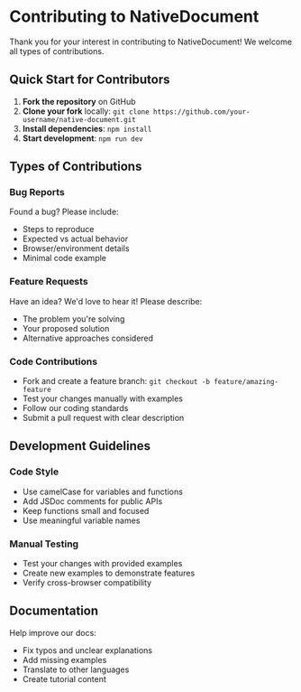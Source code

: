 # Contributing to NativeDocument

Thank you for your interest in contributing to NativeDocument! We welcome all types of contributions.

## Quick Start for Contributors

1. **Fork the repository** on GitHub
2. **Clone your fork** locally: `git clone https://github.com/your-username/native-document.git`
3. **Install dependencies**: `npm install`
4. **Start development**: `npm run dev`

## Types of Contributions

### Bug Reports
Found a bug? Please include:
- Steps to reproduce
- Expected vs actual behavior
- Browser/environment details
- Minimal code example

### Feature Requests
Have an idea? We'd love to hear it! Please describe:
- The problem you're solving
- Your proposed solution
- Alternative approaches considered

### Code Contributions
- Fork and create a feature branch: `git checkout -b feature/amazing-feature`
- Test your changes manually with examples
- Follow our coding standards
- Submit a pull request with clear description

## Development Guidelines

### Code Style
- Use camelCase for variables and functions
- Add JSDoc comments for public APIs
- Keep functions small and focused
- Use meaningful variable names

### Manual Testing
- Test your changes with provided examples
- Create new examples to demonstrate features
- Verify cross-browser compatibility

## Documentation
Help improve our docs:
- Fix typos and unclear explanations
- Add missing examples
- Translate to other languages
- Create tutorial content
